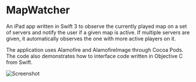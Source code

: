 # MapWatcher

An iPad app written in Swift 3 to observe the currently played map on a set of servers and notify the user if a given map is active. If multiple servers are given, it automatically observes the one with more active players on it.

The application uses Alamofire and AlamofireImage through Cocoa Pods. The code also demonstrates how to interface code written in Objective C from Swift.

![Screenshot](http://i.imgur.com/Hj6XeKc.jpg)
